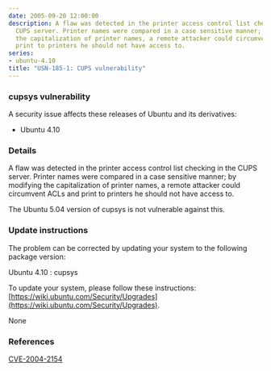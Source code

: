 ```yaml
---
date: 2005-09-20 12:00:00
description: A flaw was detected in the printer access control list checking in the
  CUPS server. Printer names were compared in a case sensitive manner; by modifying
  the capitalization of printer names, a remote attacker could circumvent ACLs and
  print to printers he should not have access to.
series:
- ubuntu-4.10
title: "USN-185-1: CUPS vulnerability"
---
```


### cupsys vulnerability

A security issue affects these releases of Ubuntu and its derivatives:

* Ubuntu 4.10

### Details

A flaw was detected in the printer access control list checking in the CUPS server. Printer names were compared in a case sensitive manner; by modifying the capitalization of printer names, a remote attacker could circumvent ACLs and print to printers he should not have access to.

The Ubuntu 5.04 version of cupsys is not vulnerable against this.

### Update instructions

The problem can be corrected by updating your system to the following package version:

Ubuntu 4.10
 : cupsys 

To update your system, please follow these instructions: [https://wiki.ubuntu.com/Security/Upgrades](https://wiki.ubuntu.com/Security/Upgrades).

None

### References

 [CVE-2004-2154](http://people.ubuntu.com/~ubuntu-security/cve/CVE-2004-2154)
